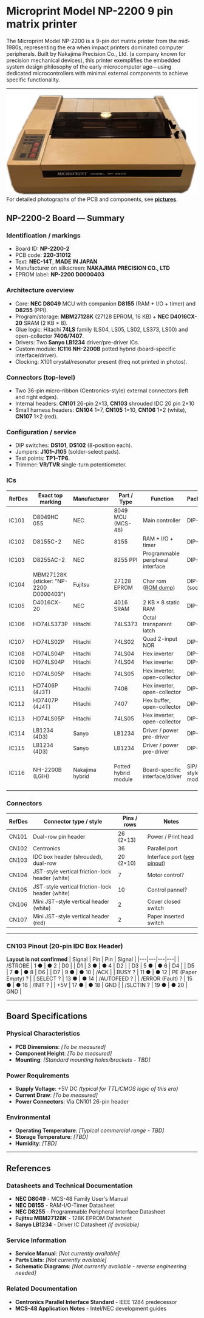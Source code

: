 # Microprint Model NP-2200 9 pin matrix printer

The Microprint Model NP-2200 is a 9-pin dot matrix printer from the mid-1980s, representing the era when impact printers dominated computer peripherals. Built by Nakajima Precision Co., Ltd. (a company known for precision mechanical devices), this printer exemplifies the embedded system design philosophy of the early microcomputer age—using dedicated microcontrollers with minimal external components to achieve specific functionality.

---
![Printer Unit](pictures/microprint_model_NP-2200.png)
For detailed photographs of the PCB and components, see **[pictures](PICTURES.md)**.

## NP-2200-2 Board — Summary

### Identification / markings

- Board ID: **NP-2200-2**
- PCB code: **220-31012**
- Text: **NEC-14T**, **MADE IN JAPAN**
- Manufacturer on silkscreen: **NAKAJIMA PRECISION CO., LTD**
- EPROM label: **NP-2200 D0000403**

### Architecture overview

- Core: **NEC D8049** MCU with companion **D8155** (RAM + I/O + timer) and **D8255** (PPI).
- Program/storage: **MBM27128K** (27128 EPROM, 16 KB) + **NEC D4016CX-20** SRAM (2 KB × 8).
- Glue logic: Hitachi **74LS** family (LS04, LS05, LS02, LS373, LS00) and open-collector **7406/7407**.
- Drivers: Two **Sanyo LB1234** driver/pre-driver ICs.
- Custom module: **IC116 NH-2200B** potted hybrid (board-specific interface/driver).
- Clocking: X101 crystal/resonator present (freq not printed in photos).

### Connectors (top-level)

- Two 36-pin micro-ribbon (Centronics-style) external connectors (left and right edges).
- Internal headers: **CN101** 26-pin 2×13, **CN103** shrouded IDC 20 pin 2×10
- Small harness headers: **CN104** 1×7, **CN105** 1×10, **CN106** 1×2 (white), **CN107** 1×2 (red).

### Configuration / service

- DIP switches: **DS101**, **DS102** (8-position each).
- Jumpers: **J101–J105** (solder-select pads).
- Test points: **TP1–TP6**.
- Trimmer: **VR/TVR** single-turn potentiometer.

### ICs

| RefDes | Exact top marking | Manufacturer | Part / Type | Function | Package | Notes |
|---|---|---|---|---|---|---|
| IC101 | D8049HC 055 | NEC | 8049 MCU (MCS-48) | Main controller | DIP-40 | — |
| IC102 | D8155C-2 | NEC | 8155 | RAM + I/O + timer | DIP-40 | — |
| IC103 | D8255AC-2 | NEC | 8255 PPI | Programmable peripheral interface | DIP-40 | — |
| IC104 | MBM27128K (sticker: "NP-2200 D0000403") | Fujitsu | 27128 EPROM | Char rom ([ROM dump](rom/NP-2200_D0000403.bin)) | DIP-28 (socket) | VER 4.03-U '84 B   Dip Sw  |
| IC105 | D4016CX-20 | NEC | 4016 SRAM | 2 KB × 8 static RAM | DIP-24 | — |
| IC106 | HD74LS373P | Hitachi | 74LS373 | Octal transparent latch | DIP-20 | — |
| IC107 | HD74LS02P | Hitachi | 74LS02 | Quad 2-input NOR | DIP-14 | — |
| IC108 | HD74LS04P | Hitachi | 74LS04 | Hex inverter | DIP-14 | — |
| IC109 | HD74LS04P | Hitachi | 74LS04 | Hex inverter | DIP-14 | — |
| IC110 | HD74LS05P | Hitachi | 74LS05 | Hex inverter, open-collector | DIP-14 | — |
| IC111 | HD7406P (4J3T) | Hitachi | 7406 | Hex inverter, open-collector | DIP-14 | — |
| IC112 | HD7407P (4J4T) | Hitachi | 7407 | Hex buffer, open-collector | DIP-14 | — |
| IC113 | HD74LS05P | Hitachi | 74LS05 | Hex inverter, open-collector | DIP-14 | — |
| IC114 | LB1234 (4D3) | Sanyo | LB1234 | Driver / power pre-driver | DIP-16 | — |
| IC115 | LB1234 (4D3) | Sanyo | LB1234 | Driver / power pre-driver | DIP-16 | — |
| IC116 | NH-2200B (LGIH) | Nakajima hybrid | Potted hybrid module | Board-specific interface/driver | SIP/DIP-style module | Exact function unknown from markings |

### Connectors

| RefDes | Connector type / style | Pins / rows  | Notes |
|---|---|---|---|
| CN101 | Dual-row pin header | 26 (2×13) | Power / Print head |
| CN102 | Centronics | 36 | Parallel port |
| CN103 | IDC box header (shrouded), dual-row | 20 (2×10) | Interface port ([see pinout](#cn103-pinout-20-pin-idc-box-header)) |
| CN104 | JST-style vertical friction-lock header (white) | 7 | Motor control? |
| CN105 | JST-style vertical friction-lock header (white) | 10 | Control pannel? |
| CN106 | Mini JST-style vertical header (white) | 2 | Cover closed switch |
| CN107 | Mini JST-style vertical header (red) | 2  | Paper inserted switch |

---

### CN103 Pinout (20-pin IDC Box Header)

**Layout is not confirmed**
| Signal | Pin | Pin | Signal |
|---|---|---|---|
| /STROBE | 1 ● | ● 2 | D0 |
| D1 | 3 ● | ● 4 | D2 |
| D3 | 5 ● | ● 6 | D4 |
| D5 | 7 ● | ● 8 | D6 |
| D7 | 9 ● | ● 10 | /ACK |
| BUSY ? | 11 ● | ● 12 | PE (Paper Empty) ? |
| SELECT ? | 13 ● | ● 14 | /AUTOFEED ? |
| /ERROR (Fault) ? | 15 ● | ● 16 | /INIT ? |
| +5V | 17 ● | ● 18 | GND |
| /SLCTIN ? | 19 ● | ● 20 | GND |

---

## Board Specifications

### Physical Characteristics
- **PCB Dimensions**: *[To be measured]*
- **Component Height**: *[To be measured]*
- **Mounting**: *[Standard mounting holes/brackets - TBD]*

### Power Requirements
- **Supply Voltage**: +5V DC *(typical for TTL/CMOS logic of this era)*
- **Current Draw**: *[To be measured]*
- **Power Connectors**: Via CN101 26-pin header

### Environmental
- **Operating Temperature**: *[Typical commercial range - TBD]*
- **Storage Temperature**: *[TBD]*
- **Humidity**: *[TBD]*

---

## References

### Datasheets and Technical Documentation
- **NEC D8049** - MCS-48 Family User's Manual
- **NEC D8155** - RAM-I/O-Timer Datasheet  
- **NEC D8255** - Programmable Peripheral Interface Datasheet
- **Fujitsu MBM27128K** - 128K EPROM Datasheet
- **Sanyo LB1234** - Driver IC Datasheet *(if available)*

### Service Information
- **Service Manual**: *[Not currently available]*
- **Parts Lists**: *[Not currently available]*
- **Schematic Diagrams**: *[Not currently available - reverse engineering needed]*

### Related Documentation
- **Centronics Parallel Interface Standard** - IEEE 1284 predecessor
- **MCS-48 Application Notes** - Intel/NEC development guides

